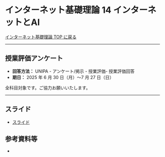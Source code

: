 # インターネット基礎理論 14 インターネットとAI

[インターネット基礎理論 TOP に戻る](./index.md)


---
## 授業評価アンケート
- **回答方法：** UNIPA - アンケート/掲示 - 授業評価- 授業評価回答
- **期日：** 2025 年 6 月 30 日（月）～7 月 27 日（日）

全科目対象です。ご協力お願いいたします。

---

## スライド
- [スライド](./btoi_14slide.pdf)

## 参考資料等
- 

